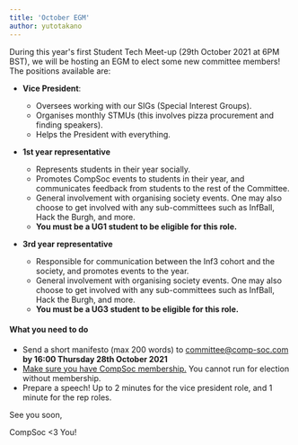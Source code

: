 ```yaml
---
title: 'October EGM'
author: yutotakano
---
```


During this year's first Student Tech Meet-up (29th October 2021 at 6PM BST), we will be hosting an EGM to elect some new committee members! The positions available are:

- **Vice President**:

  - Oversees working with our SIGs (Special Interest Groups).
  - Organises monthly STMUs (this involves pizza procurement and finding speakers).
  - Helps the President with everything.

- **1st year representative**

  - Represents students in their year socially.
  - Promotes CompSoc events to students in their year, and communicates feedback from students to the rest of the Committee.
  - General involvement with organising society events. One may also choose to get involved with any sub-committees such as InfBall, Hack the Burgh, and more.
  - **You must be a UG1 student to be eligible for this role.**

- **3rd year representative**
  - Responsible for communication between the Inf3 cohort and the society, and promotes events to the year.
  - General involvement with organising society events. One may also choose to get involved with any sub-committees such as InfBall, Hack the Burgh, and more.
  - **You must be a UG3 student to be eligible for this role.**

#### What you need to do

- Send a short manifesto (max 200 words) to committee@comp-soc.com **by 16:00 Thursday 28th October 2021**
- [Make sure you have CompSoc membership.](/join) You cannot run for election without membership.
- Prepare a speech! Up to 2 minutes for the vice president role, and 1 minute for the rep roles.

See you soon,

CompSoc <3 You!
